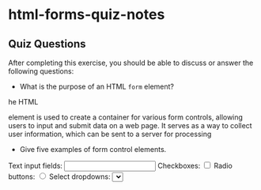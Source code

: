 # html-forms-quiz-notes

## Quiz Questions

After completing this exercise, you should be able to discuss or answer the following questions:

- What is the purpose of an HTML `form` element?

he HTML <form> element is used to create a container for various form controls, allowing users to input and submit data on a web page. It serves as a way to collect user information, which can be sent to a server for processing

- Give five examples of form control elements.

Text input fields: <input type="text">
Checkboxes: <input type="checkbox">
Radio buttons: <input type="radio">
Select dropdowns: <select>
Textareas (for multi-line text input): <textarea>

- Give three examples of `type` attribute values for HTML `<input>` elements.

type="text": Creates a single-line text input field for users to enter text.
type="checkbox": Creates a checkbox that allows users to select or deselect an option.
type="radio": Creates a radio button, which is used in a group where users can select

- Is an HTML `<input>` element a block element or an inline element?

By default, HTML <input> elements are inline-block elements. They are inline-level elements that behave like block-level elements in that they can have width and height properties applied to them, allowing them to sit on the same line with other inline elements, but also having their own dimensions and spacing

## Notes

All student notes should be written here.

How to write `Code Examples` in markdown

for JS:

```javascript
const data = 'Howdy';
```

for HTML:

```html
<div>
  <p>This is text content</p>
</div>
```

for CSS:

```css
div {
  width: 100%;
}
```
